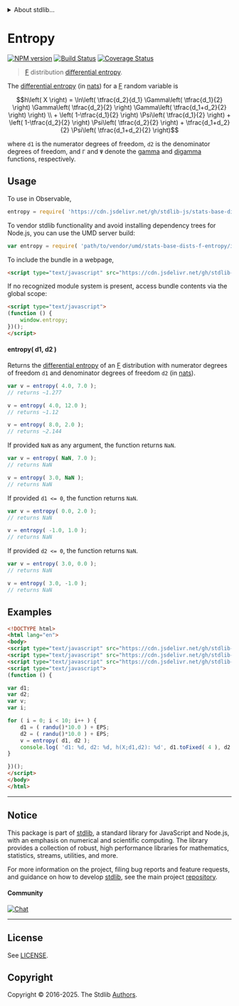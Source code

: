 <!--

@license Apache-2.0

Copyright (c) 2018 The Stdlib Authors.

Licensed under the Apache License, Version 2.0 (the "License");
you may not use this file except in compliance with the License.
You may obtain a copy of the License at

   http://www.apache.org/licenses/LICENSE-2.0

Unless required by applicable law or agreed to in writing, software
distributed under the License is distributed on an "AS IS" BASIS,
WITHOUT WARRANTIES OR CONDITIONS OF ANY KIND, either express or implied.
See the License for the specific language governing permissions and
limitations under the License.

-->


<details>
  <summary>
    About stdlib...
  </summary>
  <p>We believe in a future in which the web is a preferred environment for numerical computation. To help realize this future, we've built stdlib. stdlib is a standard library, with an emphasis on numerical and scientific computation, written in JavaScript (and C) for execution in browsers and in Node.js.</p>
  <p>The library is fully decomposable, being architected in such a way that you can swap out and mix and match APIs and functionality to cater to your exact preferences and use cases.</p>
  <p>When you use stdlib, you can be absolutely certain that you are using the most thorough, rigorous, well-written, studied, documented, tested, measured, and high-quality code out there.</p>
  <p>To join us in bringing numerical computing to the web, get started by checking us out on <a href="https://github.com/stdlib-js/stdlib">GitHub</a>, and please consider <a href="https://opencollective.com/stdlib">financially supporting stdlib</a>. We greatly appreciate your continued support!</p>
</details>

# Entropy

[![NPM version][npm-image]][npm-url] [![Build Status][test-image]][test-url] [![Coverage Status][coverage-image]][coverage-url] <!-- [![dependencies][dependencies-image]][dependencies-url] -->

> [F][f-distribution] distribution [differential entropy][entropy].

<!-- Section to include introductory text. Make sure to keep an empty line after the intro `section` element and another before the `/section` close. -->

<section class="intro">

The [differential entropy][entropy] (in [nats][nats]) for a [F][f-distribution] random variable is

<!-- <equation class="equation" label="eq:f_entropy" align="center" raw="h\left( X \right) = \ln\left( \tfrac{d_2}{d_1} \Gamma\left( \tfrac{d_1}{2} \right) \Gamma\left( \tfrac{d_2}{2} \right) \Gamma\left( \tfrac{d_1+d_2}{2} \right) \right) \\ + \left( 1-\tfrac{d_1}{2} \right) \Psi\left( \tfrac{d_1}{2} \right) +  \left( 1-\tfrac{d_2}{2} \right) \Psi\left( \tfrac{d_2}{2} \right) + \tfrac{d_1+d_2}{2} \Psi\left( \tfrac{d_1+d_2}{2} \right)" alt="Differential entropy for an F distribution."> -->

```math
h\left( X \right) = \ln\left( \tfrac{d_2}{d_1} \Gamma\left( \tfrac{d_1}{2} \right) \Gamma\left( \tfrac{d_2}{2} \right) \Gamma\left( \tfrac{d_1+d_2}{2} \right) \right) \\ + \left( 1-\tfrac{d_1}{2} \right) \Psi\left( \tfrac{d_1}{2} \right) +  \left( 1-\tfrac{d_2}{2} \right) \Psi\left( \tfrac{d_2}{2} \right) + \tfrac{d_1+d_2}{2} \Psi\left( \tfrac{d_1+d_2}{2} \right)
```

<!-- <div class="equation" align="center" data-raw-text="h\left( X \right) = \ln\left( \tfrac{d_2}{d_1} \Gamma\left( \tfrac{d_1}{2} \right) \Gamma\left( \tfrac{d_2}{2} \right) \Gamma\left( \tfrac{d_1+d_2}{2} \right) \right) \\ + \left( 1-\tfrac{d_1}{2} \right) \Psi\left( \tfrac{d_1}{2} \right) +  \left( 1-\tfrac{d_2}{2} \right) \Psi\left( \tfrac{d_2}{2} \right) + \tfrac{d_1+d_2}{2} \Psi\left( \tfrac{d_1+d_2}{2} \right)" data-equation="eq:f_entropy">
    <img src="https://cdn.jsdelivr.net/gh/stdlib-js/stdlib@591cf9d5c3a0cd3c1ceec961e5c49d73a68374cb/lib/node_modules/@stdlib/stats/base/dists/f/entropy/docs/img/equation_f_entropy.svg" alt="Differential entropy for an F distribution.">
    <br>
</div> -->

<!-- </equation> -->

where `d1` is the numerator degrees of freedom, `d2` is the denominator degrees of freedom, and `Γ` and `Ψ` denote the [gamma][gamma-function] and [digamma][digamma] functions, respectively.

</section>

<!-- /.intro -->

<!-- Package usage documentation. -->



<section class="usage">

## Usage

To use in Observable,

```javascript
entropy = require( 'https://cdn.jsdelivr.net/gh/stdlib-js/stats-base-dists-f-entropy@umd/browser.js' )
```

To vendor stdlib functionality and avoid installing dependency trees for Node.js, you can use the UMD server build:

```javascript
var entropy = require( 'path/to/vendor/umd/stats-base-dists-f-entropy/index.js' )
```

To include the bundle in a webpage,

```html
<script type="text/javascript" src="https://cdn.jsdelivr.net/gh/stdlib-js/stats-base-dists-f-entropy@umd/browser.js"></script>
```

If no recognized module system is present, access bundle contents via the global scope:

```html
<script type="text/javascript">
(function () {
    window.entropy;
})();
</script>
```

#### entropy( d1, d2 )

Returns the [differential entropy][entropy] of an [F][f-distribution] distribution with numerator degrees of freedom `d1` and denominator degrees of freedom `d2` (in [nats][nats]).

```javascript
var v = entropy( 4.0, 7.0 );
// returns ~1.277

v = entropy( 4.0, 12.0 );
// returns ~1.12

v = entropy( 8.0, 2.0 );
// returns ~2.144
```

If provided `NaN` as any argument, the function returns `NaN`.

```javascript
var v = entropy( NaN, 7.0 );
// returns NaN

v = entropy( 3.0, NaN );
// returns NaN
```

If provided `d1 <= 0`, the function returns `NaN`.

```javascript
var v = entropy( 0.0, 2.0 );
// returns NaN

v = entropy( -1.0, 1.0 );
// returns NaN
```

If provided `d2 <= 0`, the function returns `NaN`.

```javascript
var v = entropy( 3.0, 0.0 );
// returns NaN

v = entropy( 3.0, -1.0 );
// returns NaN
```

</section>

<!-- /.usage -->

<!-- Package usage notes. Make sure to keep an empty line after the `section` element and another before the `/section` close. -->

<section class="notes">

</section>

<!-- /.notes -->

<!-- Package usage examples. -->

<section class="examples">

## Examples

<!-- eslint no-undef: "error" -->

```html
<!DOCTYPE html>
<html lang="en">
<body>
<script type="text/javascript" src="https://cdn.jsdelivr.net/gh/stdlib-js/random-base-randu@umd/browser.js"></script>
<script type="text/javascript" src="https://cdn.jsdelivr.net/gh/stdlib-js/constants-float64-eps@umd/browser.js"></script>
<script type="text/javascript" src="https://cdn.jsdelivr.net/gh/stdlib-js/stats-base-dists-f-entropy@umd/browser.js"></script>
<script type="text/javascript">
(function () {

var d1;
var d2;
var v;
var i;

for ( i = 0; i < 10; i++ ) {
    d1 = ( randu()*10.0 ) + EPS;
    d2 = ( randu()*10.0 ) + EPS;
    v = entropy( d1, d2 );
    console.log( 'd1: %d, d2: %d, h(X;d1,d2): %d', d1.toFixed( 4 ), d2.toFixed( 4 ), v.toFixed( 4 ) );
}

})();
</script>
</body>
</html>
```

</section>

<!-- /.examples -->

<!-- C interface documentation. -->



<!-- Section to include cited references. If references are included, add a horizontal rule *before* the section. Make sure to keep an empty line after the `section` element and another before the `/section` close. -->

<section class="references">

</section>

<!-- /.references -->

<!-- Section for related `stdlib` packages. Do not manually edit this section, as it is automatically populated. -->

<section class="related">

</section>

<!-- /.related -->

<!-- Section for all links. Make sure to keep an empty line after the `section` element and another before the `/section` close. -->


<section class="main-repo" >

* * *

## Notice

This package is part of [stdlib][stdlib], a standard library for JavaScript and Node.js, with an emphasis on numerical and scientific computing. The library provides a collection of robust, high performance libraries for mathematics, statistics, streams, utilities, and more.

For more information on the project, filing bug reports and feature requests, and guidance on how to develop [stdlib][stdlib], see the main project [repository][stdlib].

#### Community

[![Chat][chat-image]][chat-url]

---

## License

See [LICENSE][stdlib-license].


## Copyright

Copyright &copy; 2016-2025. The Stdlib [Authors][stdlib-authors].

</section>

<!-- /.stdlib -->

<!-- Section for all links. Make sure to keep an empty line after the `section` element and another before the `/section` close. -->

<section class="links">

[npm-image]: http://img.shields.io/npm/v/@stdlib/stats-base-dists-f-entropy.svg
[npm-url]: https://npmjs.org/package/@stdlib/stats-base-dists-f-entropy

[test-image]: https://github.com/stdlib-js/stats-base-dists-f-entropy/actions/workflows/test.yml/badge.svg?branch=main
[test-url]: https://github.com/stdlib-js/stats-base-dists-f-entropy/actions/workflows/test.yml?query=branch:main

[coverage-image]: https://img.shields.io/codecov/c/github/stdlib-js/stats-base-dists-f-entropy/main.svg
[coverage-url]: https://codecov.io/github/stdlib-js/stats-base-dists-f-entropy?branch=main

<!--

[dependencies-image]: https://img.shields.io/david/stdlib-js/stats-base-dists-f-entropy.svg
[dependencies-url]: https://david-dm.org/stdlib-js/stats-base-dists-f-entropy/main

-->

[chat-image]: https://img.shields.io/gitter/room/stdlib-js/stdlib.svg
[chat-url]: https://app.gitter.im/#/room/#stdlib-js_stdlib:gitter.im

[stdlib]: https://github.com/stdlib-js/stdlib

[stdlib-authors]: https://github.com/stdlib-js/stdlib/graphs/contributors

[umd]: https://github.com/umdjs/umd
[es-module]: https://developer.mozilla.org/en-US/docs/Web/JavaScript/Guide/Modules

[deno-url]: https://github.com/stdlib-js/stats-base-dists-f-entropy/tree/deno
[deno-readme]: https://github.com/stdlib-js/stats-base-dists-f-entropy/blob/deno/README.md
[umd-url]: https://github.com/stdlib-js/stats-base-dists-f-entropy/tree/umd
[umd-readme]: https://github.com/stdlib-js/stats-base-dists-f-entropy/blob/umd/README.md
[esm-url]: https://github.com/stdlib-js/stats-base-dists-f-entropy/tree/esm
[esm-readme]: https://github.com/stdlib-js/stats-base-dists-f-entropy/blob/esm/README.md
[branches-url]: https://github.com/stdlib-js/stats-base-dists-f-entropy/blob/main/branches.md

[stdlib-license]: https://raw.githubusercontent.com/stdlib-js/stats-base-dists-f-entropy/main/LICENSE

[f-distribution]: https://en.wikipedia.org/wiki/F_distribution

[entropy]: https://en.wikipedia.org/wiki/Entropy_%28information_theory%29

[nats]: https://en.wikipedia.org/wiki/Nat_%28unit%29

[gamma-function]: https://en.wikipedia.org/wiki/Gamma_function

[digamma]: https://en.wikipedia.org/wiki/Digamma_function

</section>

<!-- /.links -->
